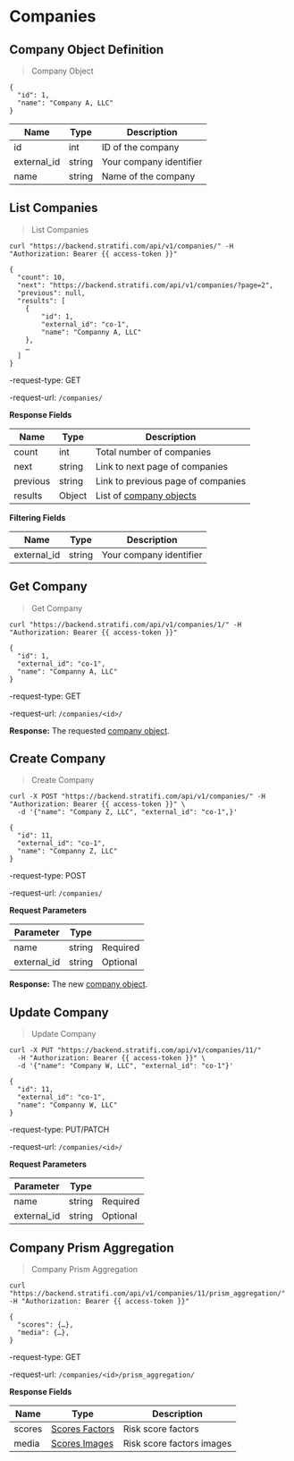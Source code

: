 # Companies

## Company Object Definition

> Company Object

```shell
{
  "id": 1,
  "name": "Company A, LLC"
}

```

| Name        | Type   | Description             |
|-------------|--------|-------------------------|
| id          | int    | ID of the company       |
| external_id | string | Your company identifier |
| name        | string | Name of the company     |

## List Companies

> List Companies

```shell
curl "https://backend.stratifi.com/api/v1/companies/" -H "Authorization: Bearer {{ access-token }}"

{
  "count": 10,
  "next": "https://backend.stratifi.com/api/v1/companies/?page=2",
  "previous": null,
  "results": [
    {
        "id": 1,
        "external_id": "co-1",
        "name": "Companny A, LLC"
    },
    …
  ]
}
```

-request-type: GET

-request-url: `/companies/`

**Response Fields**

| Name     | Type   | Description                                           |
|----------|--------|-------------------------------------------------------|
| count    | int    | Total number of companies                             |
| next     | string | Link to next page of companies                        |
| previous | string | Link to previous page of companies                    |
| results  | Object | List of [company objects](#company-object-definition) |

**Filtering Fields**

| Name        | Type   | Description             |
|-------------|--------|-------------------------|
| external_id | string | Your company identifier |

## Get Company

> Get Company

```shell
curl "https://backend.stratifi.com/api/v1/companies/1/" -H "Authorization: Bearer {{ access-token }}"

{
  "id": 1,
  "external_id": "co-1",
  "name": "Companny A, LLC"
}
```

-request-type: GET

-request-url: `/companies/<id>/`

**Response:** The requested [company object](#company-object-definition).

## Create Company

> Create Company

```shell
curl -X POST "https://backend.stratifi.com/api/v1/companies/" -H "Authorization: Bearer {{ access-token }}" \
  -d '{"name": "Company Z, LLC", "external_id": "co-1",}'

{
  "id": 11,
  "external_id": "co-1",
  "name": "Companny Z, LLC"
}
```

-request-type: POST

-request-url: `/companies/`

**Request Parameters**

| Parameter   | Type   |          |
|-------------|--------|----------|
| name        | string | Required |
| external_id | string | Optional |

**Response:** The new [company object](#company-object-definition).

## Update Company

> Update Company

```shell
curl -X PUT "https://backend.stratifi.com/api/v1/companies/11/"
  -H "Authorization: Bearer {{ access-token }}" \
  -d '{"name": "Company W, LLC", "external_id": "co-1"}'

{
  "id": 11,
  "external_id": "co-1",
  "name": "Companny W, LLC"
}
```

-request-type: PUT/PATCH

-request-url: `/companies/<id>/`

**Request Parameters**

| Parameter   | Type   |          |
|-------------|--------|----------|
| name        | string | Required |
| external_id | string | Optional |

## Company Prism Aggregation

> Company Prism Aggregation

```shell
curl "https://backend.stratifi.com/api/v1/companies/11/prism_aggregation/" -H "Authorization: Bearer {{ access-token }}"

{
  "scores": {…},
  "media": {…},
}
```

-request-type: GET

-request-url: `/companies/<id>/prism_aggregation/`

**Response Fields**

| Name   | Type                              | Description               |
|--------|-----------------------------------|---------------------------|
| scores | [Scores Factors](#scores-factors) | Risk score factors        |
| media  | [Scores Images](#scores-media)    | Risk score factors images |
